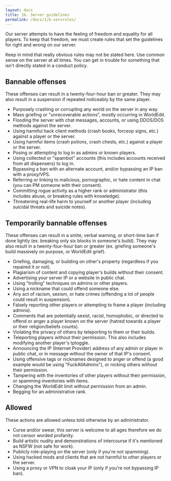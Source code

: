 ```yaml
---
layout: docs
title: 1b. Server guidelines
permalink: /docs/1/b-servrules/
---
```

Our server attempts to have the feeling of freedom and equality for all players. To keep that freedom, we must create rules that set the guidelines for right and wrong on our server.

Keep in mind that really obvious rules may not be stated here. Use common sense on the server at all times. You can get in trouble for something that isn't directly stated in a conduct policy.

## Bannable offenses
These offenses can result in a twenty-four-hour ban or greater.
They may also result in a suspension if repeated noticeably by the same player.

 - Purposely crashing or corrupting any world on the server in any way.
 - Mass griefing or "unrecoverable actions", mostly occurring in WorldEdit.
 - Flooding the server with chat messages, accounts, or using DDOS/DOS methods against the server.
 - Using harmful hack client methods (crash books, forceop signs, etc.) against a player or the server.
 - Using harmful items (crash potions, crash chests, etc.) against a player or the server.
 - Posing or attempting to log in as admins or known players.
 - Using collected or "spambot" accounts (this includes accounts received from alt dispensers) to log in.
 - Bypassing a ban with an alternate account, and/or bypassing an IP ban with a proxy/VPS.
 - Referring or linking to malicious, pornographic, or hate content in chat (you can PM someone with their consent).
 - Committing rogue activity as a higher rank or administrator (this includes abuse, or breaking rules with knowledge).
 - Threatening real-life harm to yourself or another player (including suicidal threats and suicide notes).

## Temporarily bannable offenses
These offenses can result in a smite, verbal warning, or short-time ban if done lightly (ex. breaking only six
blocks in someone's build).
They may also result in a twenty-four-hour ban or greater (ex. griefing someone's build massively on purpose, or WorldEdit grief).

 - Griefing, damaging, or building on other's property (regardless if you repaired it or not).
 - Plagiarism of content and copying player's builds without their consent.
 - Advertising your server IP or a website in public chat.
 - Using "trolling" techniques on admins or other players.
 - Using a nickname that could offend someone else.
 - Any act of racism, sexism, or hate crimes (offending a lot of people could result in suspension).
 - Falsely reporting other players or attempting to frame a player (including admins).
 - Comments that are potentially sexist, racist, homophobic, or directed to offend or anger a player known on the server (hatred towards a player or their religion/beliefs counts).
 - Violating the privacy of others by teleporting to them or their builds.
 - Teleporting players without their permission. This also includes modifying another player's tptoggle.
 - Announcing the IP (Internet Provider) address of any admin or player in public chat, or in message without the owner of that IP's consent.
 - Using offensive tags or nicknames designed to anger or offend (a good example would be using "FuckAllAdmins"), or nicking others without their permission.
 - Tampering with the inventories of other players without their permission, or spamming inventories with items.
 - Changing the WorldEdit limit without permission from an admin.
 - Begging for an administrative rank.

## Allowed
These actions are allowed unless told otherwise by an administrator.

 - Curse and/or swear, this server is welcome to all ages therefore we do not censor worded profanity.
 - Build artistic nudity and demonstrations of intercourse if it's mentioned as NSFW (not safe for work).
 - Publicly role-playing on the server (only if you're not spamming).
 - Using hacked mods and clients that are not harmful to other players or the server.
 - Using a proxy or VPN to cloak your IP (only if you're not bypassing IP ban).
